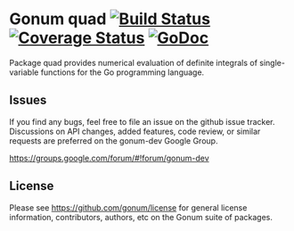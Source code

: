 # Gonum quad  [![Build Status](https://travis-ci.org/gonum/quad.svg?branch=master)](https://travis-ci.org/gonum/quad)  [![Coverage Status](https://coveralls.io/repos/gonum/quad/badge.svg?branch=master&service=github)](https://coveralls.io/github/gonum/quad?branch=master) [![GoDoc](https://godoc.org/github.com/gonum/quad?status.svg)](https://godoc.org/github.com/gonum/quad)

Package quad provides numerical evaluation of definite integrals of single-variable functions for the Go programming language.

## Issues

If you find any bugs, feel free to file an issue on the github issue tracker. Discussions on API changes, added features, code review, or similar requests are preferred on the gonum-dev Google Group.

https://groups.google.com/forum/#!forum/gonum-dev

## License

Please see https://github.com/gonum/license for general license information, contributors, authors, etc on the Gonum suite of packages.
